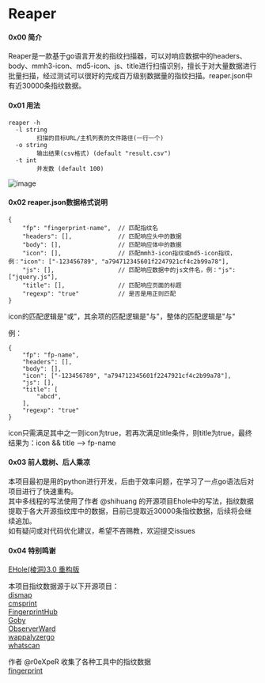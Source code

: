# Reaper

#### 0x00 简介
Reaper是一款基于go语言开发的指纹扫描器，可以对响应数据中的headers、body、mmh3-icon、md5-icon、js、title进行扫描识别，擅长于对大量数据进行批量扫描，经过测试可以很好的完成百万级别数据量的指纹扫描。reaper.json中有近30000条指纹数据。

#### 0x01 用法
```shell
reaper -h
  -l string
        扫描的目标URL/主机列表的文件路径(一行一个)
  -o string
        输出结果(csv格式) (default "result.csv")
  -t int
        并发数 (default 100)
```

![image](https://github.com/xxxxfang/Reaper/assets/86756456/bd37d09f-88d7-472a-b2cd-c28f06f18332)


#### 0x02 reaper.json数据格式说明
```shell
{
    "fp": "fingerprint-name",  // 匹配指纹名
    "headers": [],             // 匹配响应头中的数据
    "body": [],                // 匹配响应体中的数据
    "icon": [],                // 匹配mmh3-icon指纹或md5-icon指纹，例："icon": ["-123456789", "a794712345601f2247921cf4c2b99a78"], 
    "js": [],                  // 匹配响应数据中的js文件名，例："js": ["jquery.js"],   
    "title": [],               // 匹配响应页面的标题
    "regexp": "true"           // 是否是用正则匹配
}
```

icon的匹配逻辑是"或"，其余项的匹配逻辑是"与"，整体的匹配逻辑是"与" 

例：
```shell
{
    "fp": "fp-name",
    "headers": [],
    "body": [],
    "icon": ["-123456789", "a794712345601f2247921cf4c2b99a78"],
    "js": [],
    "title": [
        "abcd",
    ],
    "regexp": "true"
}
```
icon只需满足其中之一则icon为true，若再次满足title条件，则title为true，最终结果为：icon && title --> fp-name

#### 0x03 前人栽树、后人乘凉
本项目最初是用的python进行开发，后由于效率问题，在学习了一点go语法后对项目进行了快速重构。  
其中多线程的写法使用了作者 @shihuang 的开源项目Ehole中的写法，指纹数据提取于各大开源指纹库中的数据，目前已提取近30000条指纹数据，后续将会继续追加。  
如有疑问或对代码优化建议，希望不吝赐教，欢迎提交issues

#### 0x04 特别鸣谢
[EHole(棱洞)3.0 重构版](https://github.com/EdgeSecurityTeam/EHole)

本项目指纹数据源于以下开源项目：  
[dismap](https://github.com/zhzyker/dismap)  
[cmsprint](https://github.com/Lucifer1993/cmsprint)  
[FingerprintHub](https://github.com/0x727/FingerprintHub)  
[Goby](https://github.com/gobysec/GobyVuls)  
[ObserverWard](https://github.com/0x727/ObserverWard)  
[wappalyzergo](https://github.com/projectdiscovery/wappalyzergo)  
[whatscan](https://github.com/killmonday/whatscan)  

作者 @r0eXpeR 收集了各种工具中的指纹数据  
[fingerprint](https://github.com/r0eXpeR/fingerprint)  
